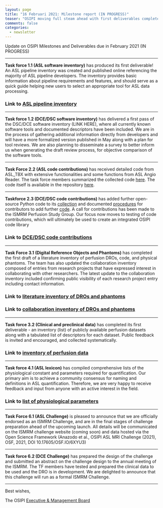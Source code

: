 ```yaml
---
layout: page
title: "16 Februari 2021: Milestone report (IN PROGRESS)"
teaser: "OSIPI moving full steam ahead with first deliverables completed."
comments: false
categories:
  - newsletter
---
```


Update on OSIPI Milestones and Deliverables due in February 2021 (IN PROGRESS)

---

**Task force 1.1 (ASL software inventory)** has produced its first deliverable! An ASL pipeline inventory was created and published online referencing the majority of ASL pipeline developers. The inventory provides basic information about pipeline requirements and features, and should serve as a quick guide helping new users to select an appropriate tool for ASL data processing.

### Link to [ASL pipeline inventory](https://docs.google.com/document/d/e/2PACX-1vQ-1GF2fmz6Q4IukuKP_-57H-xi872Xq_uBlX5P0Cwpj4RYd_t73pvZ64UqXegPaVpQJhQQrVRJRPro/pub) 

---

**Task force 1.2 (DCE/DSC software inventory)** has delivered a first pass of the DSC/DCE software inventory (LINK HERE), where all currently known software tools and documented descriptors have been included. We are in the process of gathering additional information directly from developers and will have a more formalized version published in May along with a plan for tool reviews. We are also planning to disseminate a survey to better inform us when generating the draft review process, for objective comparison of the software tools.

---

**Task Force 2.2 (ASL code contributions)** has received detailed code from ASL_TBX with extensive functionalities and some functions from ASL Angio Reader. The task force members summarized the collected code [here](https://docs.google.com/spreadsheets/d/15ZBAY8rfqUR7EWlPgI5POp6GvFizC4mC/edit#gid=1251552107). The code itself is available in the repository [here](https://drive.google.com/drive/folders/1M1RQnXVzZljfowmuA8sZqb3Fh7MlIq1Y).

---

**Taskforce 2.3 (DCE/DSC code contributions)** has added further open-source Python code to its [collection](https://github.com/OSIPI/DCE-DSC-MRI_CodeCollection) and documented [procedures](https://github.com/OSIPI/DCE-DSC-MRI_CodeCollection/tree/develop/doc) for contributors to add further [code](https://github.com/OSIPI/DCE-DSC-MRI_CodeCollection/blob/develop/doc/code_contributions_record.csv). A call for contributions has been made to the ISMRM Perfusion Study Group. Our focus now moves to testing of code contributions, which will ultimately be used to create an integrated OSIPI code library

### Link to [DCE/DSC code contributions](https://github.com/OSIPI/DCE-DSC-MRI_CodeCollection)

---

**Task Force 3.1 (Digital Reference Objects and Phantoms)** has completed the first draft of a literature inventory of perfusion DROs, code, and physical phantoms. The team has also updated the collaboration inventory composed of entries from research projects that have expressed interest in collaborating with other researchers. The latest update to the collaboration inventory included confirming public visibility of each research project entry including contact information.

### Link to [literature inventory of DROs and phantoms](https://drive.google.com/file/d/1BCEVZ5VzTHCSAmWAYEF8KgyiGm3LCoqN/view)

### Link to [collaboration inventory of DROs and phantoms](https://drive.google.com/file/d/1BCpsiHS9ulYbuhzquymnTtLbLhDVdWqb/view)

---

**Task force 3.2 (Clinical and preclinical data)** has completed its first deliverable - an inventory (list) of publicly available perfusion datasets along with a tabulated list of descriptors for each dataset. Public feedback is invited and encouraged, and collected systematically. 

### Link to [inventory of perfusion data](https://docs.google.com/spreadsheets/d/1lBEBTttyLpKIPcRo8XzXhlry-owxaUkZ-Eoq6-LJWwY/edit#gid=1368103) 
---

**Task force 4.1 (ASL lexicon)** has compiled comprehensive lists of the physiological constant and parameters required for quantification. Our primary aim is to achieve a community consensus for naming and definitions in ASL quantification. Therefore, we are very happy to receive feedback and input from anyone with an active interest in the field.

### Link to [list of physiological parameters](https://docs.google.com/document/d/e/2PACX-1vQFhNrhVWQnfMDNc65sQex3lk6lMtf4sR6rH7M60ytBxBs_a1wcethk8x7PuPvIQA/pub) 

---

**Task Force 6.1 (ASL Challenge)** is pleased to announce that we are officially endorsed as an ISMRM Challenge, and are in the final stages of challenge preparation ahead of the upcoming launch. All details will be communicated on the ISMRM challenge website (coming soon) and data hosted via the Open Science Framework (Anazodo et al., OSIPI ASL MRI Challenge (2021), OSF, 2021, DOI 10.17605/OSF.IO/6XYU3)

---

**Task force 6.2 (DCE Challenge)** has prepared the design of the challenge and submitted an abstract on the challenge design to the annual meeting of the ISMRM. The TF members have tested and prepared the clinical data to be used and the DRO is in development. We are delighted to announce that this challenge will run as a formal ISMRM Challenge.

---


Best wishes,

The OSIPI [Executive & Management Board](https://www.osipi.org/emb/)
